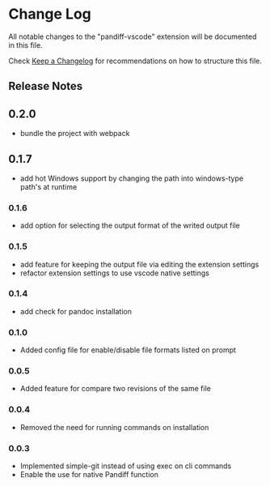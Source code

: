 # Change Log

All notable changes to the "pandiff-vscode" extension will be documented in this file.

Check [Keep a Changelog](http://keepachangelog.com/) for recommendations on how to structure this file.


## Release Notes

## 0.2.0

- bundle the project with webpack

## 0.1.7

- add hot Windows support by changing the path into windows-type path's at runtime

### 0.1.6

- add option for selecting the output format of the writed output file

### 0.1.5

- add feature for keeping the output file via editing the extension settings
- refactor extension settings to use vscode native settings

### 0.1.4

- add check for pandoc installation

### 0.1.0

- Added config file for enable/disable file formats listed on prompt 

### 0.0.5

- Added feature for compare two revisions of the same file

### 0.0.4

- Removed the need for running commands on installation

### 0.0.3

- Implemented simple-git instead of using exec on cli commands
- Enable the use for native Pandiff function
